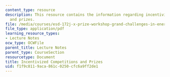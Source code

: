 ```yaml
---
content_type: resource
description: This resource contains the information regarding incentivized competitions
  and prizes.
file: /media/courses/esd-172j-x-prize-workshop-grand-challenges-in-energy-fall-2009/f1f9c8119aca861c0250cfc6a9ff2de1_MITESD_172JF09_Lec11.pdf
file_type: application/pdf
learning_resource_types:
- Lecture Notes
ocw_type: OCWFile
parent_title: Lecture Notes
parent_type: CourseSection
resourcetype: Document
title: Incentivized Competitions and Prizes
uid: f1f9c811-9aca-861c-0250-cfc6a9ff2de1
---
```

